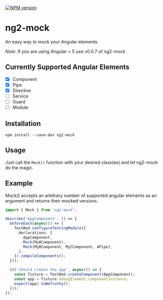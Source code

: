 [![NPM version](https://badge.fury.io/js/ng2-mock.svg)](http://badge.fury.io/js/ng2-mock)

# ng2-mock

An easy way to mock your Angular elements.

_Note_: If you are using Angular < 5 use v0.0.7 of ng2-mock

## Currently Supported Angular Elements

- [x] Component
- [x] Pipe
- [x] Directive
- [ ] Service
- [ ] Guard
- [ ] Module

## Installation

```
npm install --save-dev ng2-mock
```

## Usage

Just call the `Mock()` function with your desired class(es) and let ng2-mock do the magic.

## Example

Mock() accepts an arbitrary number of supported angular elements as an argument and returns their mocked versions.

```typescript
import { Mock } from 'ng2-mock';

describe('AppComponent', () => {
  beforeEach(async(() => {
    TestBed.configureTestingModule({
      declarations: [
        AppComponent,
        Mock(MyAComponent),
        Mock(MyBComponent, MyCComponent, APipe),
      ],
    }).compileComponents();
  }));

  it('should create the app', async(() => {
    const fixture = TestBed.createComponent(AppComponent);
    const app = fixture.debugElement.componentInstance;
    expect(app).toBeTruthy();
  }));
});
```
